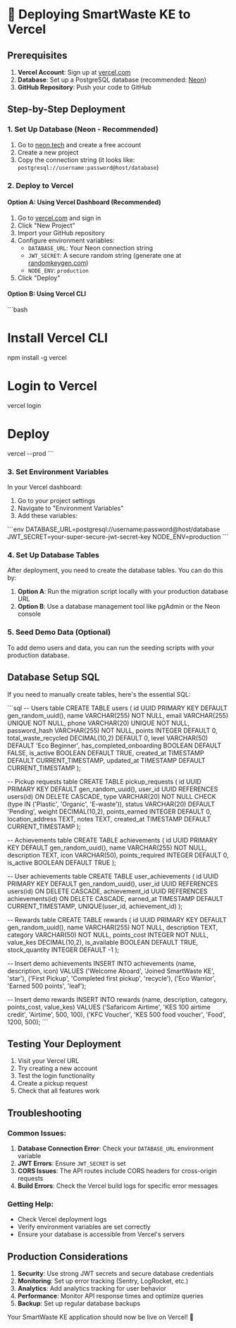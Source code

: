 # 🚀 Deploying SmartWaste KE to Vercel

## Prerequisites

1. **Vercel Account**: Sign up at [vercel.com](https://vercel.com)
2. **Database**: Set up a PostgreSQL database (recommended: [Neon](https://neon.tech))
3. **GitHub Repository**: Push your code to GitHub

## Step-by-Step Deployment

### 1. Set Up Database (Neon - Recommended)

1. Go to [neon.tech](https://neon.tech) and create a free account
2. Create a new project
3. Copy the connection string (it looks like: `postgresql://username:password@host/database`)

### 2. Deploy to Vercel

#### Option A: Using Vercel Dashboard (Recommended)

1. Go to [vercel.com](https://vercel.com) and sign in
2. Click "New Project"
3. Import your GitHub repository
4. Configure environment variables:
   - `DATABASE_URL`: Your Neon connection string
   - `JWT_SECRET`: A secure random string (generate one at [randomkeygen.com](https://randomkeygen.com))
   - `NODE_ENV`: `production`
5. Click "Deploy"

#### Option B: Using Vercel CLI

\`\`\`bash
# Install Vercel CLI
npm install -g vercel

# Login to Vercel
vercel login

# Deploy
vercel --prod
\`\`\`

### 3. Set Environment Variables

In your Vercel dashboard:

1. Go to your project settings
2. Navigate to "Environment Variables"
3. Add these variables:

\`\`\`env
DATABASE_URL=postgresql://username:password@host/database
JWT_SECRET=your-super-secure-jwt-secret-key
NODE_ENV=production
\`\`\`

### 4. Set Up Database Tables

After deployment, you need to create the database tables. You can do this by:

1. **Option A**: Run the migration script locally with your production database URL
2. **Option B**: Use a database management tool like pgAdmin or the Neon console

### 5. Seed Demo Data (Optional)

To add demo users and data, you can run the seeding scripts with your production database.

## Database Setup SQL

If you need to manually create tables, here's the essential SQL:

\`\`\`sql
-- Users table
CREATE TABLE users (
  id UUID PRIMARY KEY DEFAULT gen_random_uuid(),
  name VARCHAR(255) NOT NULL,
  email VARCHAR(255) UNIQUE NOT NULL,
  phone VARCHAR(20) UNIQUE NOT NULL,
  password_hash VARCHAR(255) NOT NULL,
  points INTEGER DEFAULT 0,
  total_waste_recycled DECIMAL(10,2) DEFAULT 0,
  level VARCHAR(50) DEFAULT 'Eco Beginner',
  has_completed_onboarding BOOLEAN DEFAULT FALSE,
  is_active BOOLEAN DEFAULT TRUE,
  created_at TIMESTAMP DEFAULT CURRENT_TIMESTAMP,
  updated_at TIMESTAMP DEFAULT CURRENT_TIMESTAMP
);

-- Pickup requests table
CREATE TABLE pickup_requests (
  id UUID PRIMARY KEY DEFAULT gen_random_uuid(),
  user_id UUID REFERENCES users(id) ON DELETE CASCADE,
  type VARCHAR(20) NOT NULL CHECK (type IN ('Plastic', 'Organic', 'E-waste')),
  status VARCHAR(20) DEFAULT 'Pending',
  weight DECIMAL(10,2),
  points_earned INTEGER DEFAULT 0,
  location_address TEXT,
  notes TEXT,
  created_at TIMESTAMP DEFAULT CURRENT_TIMESTAMP
);

-- Achievements table
CREATE TABLE achievements (
  id UUID PRIMARY KEY DEFAULT gen_random_uuid(),
  name VARCHAR(255) NOT NULL,
  description TEXT,
  icon VARCHAR(50),
  points_required INTEGER DEFAULT 0,
  is_active BOOLEAN DEFAULT TRUE
);

-- User achievements table
CREATE TABLE user_achievements (
  id UUID PRIMARY KEY DEFAULT gen_random_uuid(),
  user_id UUID REFERENCES users(id) ON DELETE CASCADE,
  achievement_id UUID REFERENCES achievements(id) ON DELETE CASCADE,
  earned_at TIMESTAMP DEFAULT CURRENT_TIMESTAMP,
  UNIQUE(user_id, achievement_id)
);

-- Rewards table
CREATE TABLE rewards (
  id UUID PRIMARY KEY DEFAULT gen_random_uuid(),
  name VARCHAR(255) NOT NULL,
  description TEXT,
  category VARCHAR(50) NOT NULL,
  points_cost INTEGER NOT NULL,
  value_kes DECIMAL(10,2),
  is_available BOOLEAN DEFAULT TRUE,
  stock_quantity INTEGER DEFAULT -1
);

-- Insert demo achievements
INSERT INTO achievements (name, description, icon) VALUES
('Welcome Aboard', 'Joined SmartWaste KE', 'star'),
('First Pickup', 'Completed first pickup', 'recycle'),
('Eco Warrior', 'Earned 500 points', 'leaf');

-- Insert demo rewards
INSERT INTO rewards (name, description, category, points_cost, value_kes) VALUES
('Safaricom Airtime', 'KES 100 airtime credit', 'Airtime', 500, 100),
('KFC Voucher', 'KES 500 food voucher', 'Food', 1200, 500);
\`\`\`

## Testing Your Deployment

1. Visit your Vercel URL
2. Try creating a new account
3. Test the login functionality
4. Create a pickup request
5. Check that all features work

## Troubleshooting

### Common Issues:

1. **Database Connection Error**: Check your `DATABASE_URL` environment variable
2. **JWT Errors**: Ensure `JWT_SECRET` is set
3. **CORS Issues**: The API routes include CORS headers for cross-origin requests
4. **Build Errors**: Check the Vercel build logs for specific error messages

### Getting Help:

- Check Vercel deployment logs
- Verify environment variables are set correctly
- Ensure your database is accessible from Vercel's servers

## Production Considerations

1. **Security**: Use strong JWT secrets and secure database credentials
2. **Monitoring**: Set up error tracking (Sentry, LogRocket, etc.)
3. **Analytics**: Add analytics tracking for user behavior
4. **Performance**: Monitor API response times and optimize queries
5. **Backup**: Set up regular database backups

Your SmartWaste KE application should now be live on Vercel! 🎉
